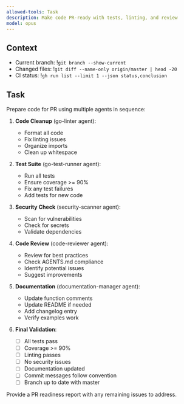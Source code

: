 ```yaml
---
allowed-tools: Task
description: Make code PR-ready with tests, linting, and review
model: opus
---
```


## Context
- Current branch: !`git branch --show-current`
- Changed files: !`git diff --name-only origin/master | head -20`
- CI status: !`gh run list --limit 1 --json status,conclusion`

## Task

Prepare code for PR using multiple agents in sequence:

1. **Code Cleanup** (go-linter agent):
   - Format all code
   - Fix linting issues
   - Organize imports
   - Clean up whitespace

2. **Test Suite** (go-test-runner agent):
   - Run all tests
   - Ensure coverage >= 90%
   - Fix any test failures
   - Add tests for new code

3. **Security Check** (security-scanner agent):
   - Scan for vulnerabilities
   - Check for secrets
   - Validate dependencies

4. **Code Review** (code-reviewer agent):
   - Review for best practices
   - Check AGENTS.md compliance
   - Identify potential issues
   - Suggest improvements

5. **Documentation** (documentation-manager agent):
   - Update function comments
   - Update README if needed
   - Add changelog entry
   - Verify examples work

6. **Final Validation**:
   - [ ] All tests pass
   - [ ] Coverage >= 90%
   - [ ] Linting passes
   - [ ] No security issues
   - [ ] Documentation updated
   - [ ] Commit messages follow convention
   - [ ] Branch up to date with master

Provide a PR readiness report with any remaining issues to address.
